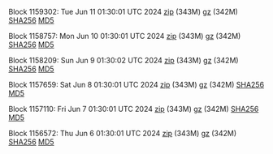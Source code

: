 Block 1159302: Tue Jun 11 01:30:01 UTC 2024 [zip](https://files.01coin.io/mainnet/2024-06-11/bootstrap.dat.zip) (343M) [gz](https://files.01coin.io/mainnet/2024-06-11/bootstrap.dat.tar.gz) (342M) [SHA256](https://files.01coin.io/mainnet/2024-06-11/sha256.txt) [MD5](https://files.01coin.io/mainnet/2024-06-11/md5.txt)

Block 1158757: Mon Jun 10 01:30:01 UTC 2024 [zip](https://files.01coin.io/mainnet/2024-06-10/bootstrap.dat.zip) (343M) [gz](https://files.01coin.io/mainnet/2024-06-10/bootstrap.dat.tar.gz) (342M) [SHA256](https://files.01coin.io/mainnet/2024-06-10/sha256.txt) [MD5](https://files.01coin.io/mainnet/2024-06-10/md5.txt)

Block 1158209: Sun Jun  9 01:30:02 UTC 2024 [zip](https://files.01coin.io/mainnet/2024-06-09/bootstrap.dat.zip) (343M) [gz](https://files.01coin.io/mainnet/2024-06-09/bootstrap.dat.tar.gz) (342M) [SHA256](https://files.01coin.io/mainnet/2024-06-09/sha256.txt) [MD5](https://files.01coin.io/mainnet/2024-06-09/md5.txt)

Block 1157659: Sat Jun  8 01:30:01 UTC 2024 [zip](https://files.01coin.io/mainnet/2024-06-08/bootstrap.dat.zip) (343M) [gz](https://files.01coin.io/mainnet/2024-06-08/bootstrap.dat.tar.gz) (342M) [SHA256](https://files.01coin.io/mainnet/2024-06-08/sha256.txt) [MD5](https://files.01coin.io/mainnet/2024-06-08/md5.txt)

Block 1157110: Fri Jun  7 01:30:01 UTC 2024 [zip](https://files.01coin.io/mainnet/2024-06-07/bootstrap.dat.zip) (343M) [gz](https://files.01coin.io/mainnet/2024-06-07/bootstrap.dat.tar.gz) (342M) [SHA256](https://files.01coin.io/mainnet/2024-06-07/sha256.txt) [MD5](https://files.01coin.io/mainnet/2024-06-07/md5.txt)

Block 1156572: Thu Jun  6 01:30:01 UTC 2024 [zip](https://files.01coin.io/mainnet/2024-06-06/bootstrap.dat.zip) (343M) [gz](https://files.01coin.io/mainnet/2024-06-06/bootstrap.dat.tar.gz) (342M) [SHA256](https://files.01coin.io/mainnet/2024-06-06/sha256.txt) [MD5](https://files.01coin.io/mainnet/2024-06-06/md5.txt)
